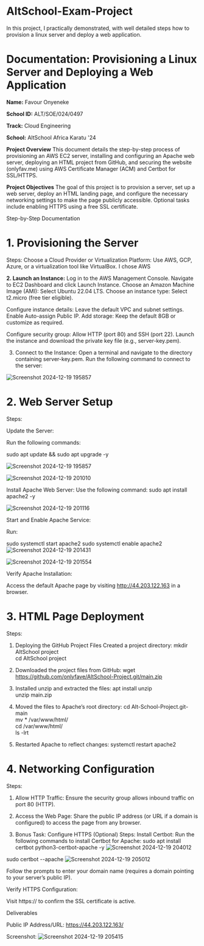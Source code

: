 # AltSchool-Exam-Project
In this project, I practically demonstrated, with well detailed steps how to provision a linux server and deploy a web application.

# Documentation: Provisioning a Linux Server and Deploying a Web Application

**Name:** Favour Onyeneke

**School ID:** ALT/SOE/024/0497

**Track:** Cloud Engineering

**School:** AltSchool Africa Karatu '24

**Project Overview**
This document details the step-by-step process of provisioning an AWS EC2 server, installing and configuring an Apache web server, deploying an HTML project from GitHub, and securing the website (onlyfav.me) using AWS Certificate Manager (ACM) and Certbot for SSL/HTTPS.



**Project Objectives**
The goal of this project is to provision a server, set up a web server, deploy an HTML landing page, and configure the necessary networking settings to make the page publicly accessible. Optional tasks include enabling HTTPS using a free SSL certificate.

Step-by-Step Documentation

# 1. Provisioning the Server

Steps:
Choose a Cloud Provider or Virtualization Platform:
Use AWS, GCP, Azure, or a virtualization tool like VirtualBox.
I chose AWS


**2. Launch an Instance:**
Log in to the AWS Management Console.
Navigate to EC2 Dashboard and click Launch Instance.
Choose an Amazon Machine Image (AMI): Select Ubuntu 22.04 LTS.
Choose an instance type: Select t2.micro (free tier eligible).

Configure instance details:
Leave the default VPC and subnet settings.
Enable Auto-assign Public IP.
Add storage: Keep the default 8GB or customize as required.

Configure security group:
Allow HTTP (port 80) and SSH (port 22).
Launch the instance and download the private key file (e.g., server-key.pem).

3. Connect to the Instance:
Open a terminal and navigate to the directory containing server-key.pem.
Run the following command to connect to the server:

![Screenshot 2024-12-19 195857](https://github.com/user-attachments/assets/d8f9be98-574a-49b8-b94e-0f5652f2ff04)


# 2. Web Server Setup

Steps:

Update the Server:

Run the following commands:

sudo apt update && sudo apt upgrade -y

![Screenshot 2024-12-19 195857](https://github.com/user-attachments/assets/f0b08d7d-f558-40fa-a4ee-9dc6d4d5b5a2)

![Screenshot 2024-12-19 201010](https://github.com/user-attachments/assets/08f3c289-cd98-410f-a0f9-e9ec08d9f482)

Install Apache Web Server:
Use the following command:
sudo apt install apache2 -y

![Screenshot 2024-12-19 201116](https://github.com/user-attachments/assets/a101bf91-aa5b-4442-a4c5-70c6fa4a6662)

Start and Enable Apache Service:

Run:

sudo systemctl start apache2
sudo systemctl enable apache2
![Screenshot 2024-12-19 201431](https://github.com/user-attachments/assets/422dec00-35e8-4c37-9e01-782df938d07a)

![Screenshot 2024-12-19 201554](https://github.com/user-attachments/assets/0c70bba4-98a2-4471-9aa1-fc0528f8932c)


Verify Apache Installation:

Access the default Apache page by visiting http://44.203.122.163 in a browser.

# 3. HTML Page Deployment

Steps:
1. Deploying the GitHub Project Files
 Created a project directory:
 mkdir AltSchool project  
 cd AltSchool project

3. Downloaded the project files from GitHub:
wget https://github.com/onlyfave/AltSchool-Project.git/main.zip


3. Installed unzip and extracted the files:
apt install unzip  
unzip main.zip

4. Moved the files to Apache’s root directory:
cd Alt-School-Project.git-main  
mv * /var/www/html/  
cd /var/www/html/  
ls -lrt

6. Restarted Apache to reflect changes:
systemctl restart apache2



# 4. Networking Configuration

Steps:
1. Allow HTTP Traffic:
Ensure the security group allows inbound traffic on port 80 (HTTP).

2. Access the Web Page:
Share the public IP address (or URL if a domain is configured) to access the page from any browser.


5. Bonus Task: Configure HTTPS (Optional)
Steps:
Install Certbot:
Run the following commands to install Certbot for Apache:
sudo apt install certbot python3-certbot-apache -y
![Screenshot 2024-12-19 204012](https://github.com/user-attachments/assets/9c407623-e427-4feb-83c4-447d2cbd04a3)

sudo certbot --apache
![Screenshot 2024-12-19 205012](https://github.com/user-attachments/assets/b529a8f9-fe27-4be5-afab-6a84c16f2829)

Follow the prompts to enter your domain name (requires a domain pointing to your server’s public IP).

Verify HTTPS Configuration:

Visit https://<Your-Domain> to confirm the SSL certificate is active.

Deliverables

Public IP Address/URL: https://44.203.122.163/


Screenshot:
![Screenshot 2024-12-19 205415](https://github.com/user-attachments/assets/d0603e7c-da0a-45f7-a7d0-985d8bbd077b)

